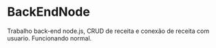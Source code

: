 # BackEndNode
Trabalho back-end node.js, CRUD de receita e conexão de receita com usuario. Funcionando normal.
